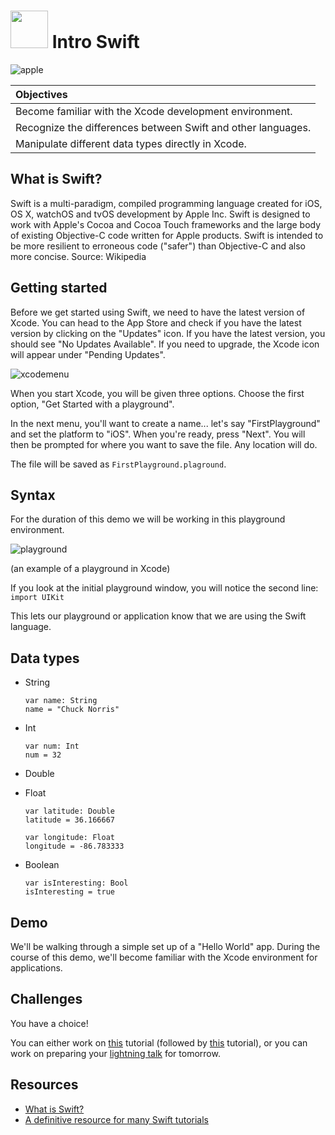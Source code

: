 # <img src="https://cloud.githubusercontent.com/assets/7833470/10899314/63829980-8188-11e5-8cdd-4ded5bcb6e36.png" height="60"> Intro Swift

![apple](https://cloud.githubusercontent.com/assets/8397980/12562485/4dcc9c6c-c35a-11e5-98de-a56164ce0890.png)

| Objectives |
| :--- |
| Become familiar with the Xcode development environment. |
| Recognize the differences between Swift and other languages. |
| Manipulate different data types directly in Xcode. |

## What is Swift?

Swift is a multi-paradigm, compiled programming language created for iOS, OS X, watchOS and tvOS development by Apple Inc. Swift is designed to work with Apple's Cocoa and Cocoa Touch frameworks and the large body of existing Objective-C code written for Apple products. Swift is intended to be more resilient to erroneous code ("safer") than Objective-C and also more concise. Source: Wikipedia

## Getting started

Before we get started using Swift, we need to have the latest version of Xcode. You can head to the App Store and check if you have the latest version by clicking on the "Updates" icon. If you have the latest version, you should see "No Updates Available". If you need to upgrade, the Xcode icon will appear under "Pending Updates".

![xcodemenu](https://cloud.githubusercontent.com/assets/8397980/12566356/17c1ba4e-c36e-11e5-81fb-b674755f89ed.png)

When you start Xcode, you will be given three options. Choose the first option, "Get Started with a playground".

In the next menu, you'll want to create a name... let's say "FirstPlayground" and set the platform to "iOS". When you're ready, press "Next". You will then be prompted for where you want to save the file. Any location will do.

The file will be saved as `FirstPlayground.plaground`.  

## Syntax

For the duration of this demo we will be working in this playground environment.  

![playground](https://cloud.githubusercontent.com/assets/8397980/12565843/63ee1a28-c36b-11e5-8afe-af6987597b0b.png)

(an example of a playground in Xcode)

If you look at the initial playground window, you will notice the second line: `import UIKit`

This lets our playground or application know that we are using the Swift language.

## Data types

  * String

    ```swift-2
    var name: String
    name = "Chuck Norris"
    ```

  * Int

    ```swift-2
    var num: Int
    num = 32
    ```

  * Double

  * Float

    ```swift-2
    var latitude: Double
    latitude = 36.166667

    var longitude: Float
    longitude = -86.783333
    ```

  * Boolean

    ```swift-2
    var isInteresting: Bool
    isInteresting = true
    ```

## Demo

We'll be walking through a simple set up of a "Hello World" app. During the course of this demo, we'll become familiar with the Xcode environment for applications.

## Challenges

You have a choice!

You can either work on <a href="http://www.raywenderlich.com/114148/learn-to-code-ios-apps-with-swift-tutorial-1-welcome-to-programming" target="_blank">this</a> tutorial (followed by <a href="http://www.raywenderlich.com/115253/swift-2-tutorial-a-quick-start" target="_blank">this</a> tutorial), or you can work on preparing your <a href="https://github.com/sf-wdi-24/lightning-talks" target="_blank">lightning talk</a> for tomorrow.

## Resources

* <a href="https://developer.apple.com/swift" target="_blank">What is Swift?</a>
* <a href="http://www.learnswift.tips" target="_blank">A definitive resource for many Swift tutorials</a>
